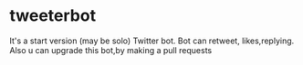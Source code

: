 # tweeterbot
It's a start version (may be solo) Twitter bot.
Bot can retweet, likes,replying.
Also u can upgrade this bot,by making a pull requests
